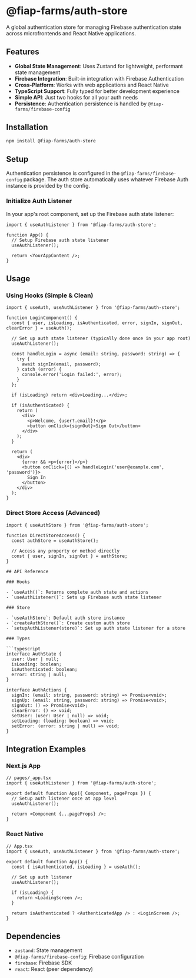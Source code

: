 # @fiap-farms/auth-store

A global authentication store for managing Firebase authentication state across microfrontends and React Native applications.

## Features

- **Global State Management**: Uses Zustand for lightweight, performant state management
- **Firebase Integration**: Built-in integration with Firebase Authentication
- **Cross-Platform**: Works with web applications and React Native
- **TypeScript Support**: Fully typed for better development experience
- **Simple API**: Just two hooks for all your auth needs
- **Persistence**: Authentication persistence is handled by `@fiap-farms/firebase-config`

## Installation

```bash
npm install @fiap-farms/auth-store
```

## Setup

Authentication persistence is configured in the `@fiap-farms/firebase-config` package. The auth store automatically uses whatever Firebase Auth instance is provided by the config.

### Initialize Auth Listener

In your app's root component, set up the Firebase auth state listener:

```tsx
import { useAuthListener } from '@fiap-farms/auth-store';

function App() {
  // Setup Firebase auth state listener
  useAuthListener();

  return <YourAppContent />;
}
```

## Usage

### Using Hooks (Simple & Clean)

```tsx
import { useAuth, useAuthListener } from '@fiap-farms/auth-store';

function LoginComponent() {
  const { user, isLoading, isAuthenticated, error, signIn, signOut, clearError } = useAuth();

  // Set up auth state listener (typically done once in your app root)
  useAuthListener();

  const handleLogin = async (email: string, password: string) => {
    try {
      await signIn(email, password);
    } catch (error) {
      console.error('Login failed:', error);
    }
  };

  if (isLoading) return <div>Loading...</div>;
  
  if (isAuthenticated) {
    return (
      <div>
        <p>Welcome, {user?.email}!</p>
        <button onClick={signOut}>Sign Out</button>
      </div>
    );
  }

  return (
    <div>
      {error && <p>{error}</p>}
      <button onClick={() => handleLogin('user@example.com', 'password')}>
        Sign In
      </button>
    </div>
  );
}
```

### Direct Store Access (Advanced)

```tsx
import { useAuthStore } from '@fiap-farms/auth-store';

function DirectStoreAccess() {
  const authStore = useAuthStore();
  
  // Access any property or method directly
  const { user, signIn, signOut } = authStore;
}

## API Reference

### Hooks

- `useAuth()`: Returns complete auth state and actions
- `useAuthListener()`: Sets up Firebase auth state listener

### Store

- `useAuthStore`: Default auth store instance
- `createAuthStore()`: Create custom auth store
- `setupAuthListener(store)`: Set up auth state listener for a store

### Types

```typescript
interface AuthState {
  user: User | null;
  isLoading: boolean;
  isAuthenticated: boolean;
  error: string | null;
}

interface AuthActions {
  signIn: (email: string, password: string) => Promise<void>;
  signUp: (email: string, password: string) => Promise<void>;
  signOut: () => Promise<void>;
  clearError: () => void;
  setUser: (user: User | null) => void;
  setLoading: (loading: boolean) => void;
  setError: (error: string | null) => void;
}
```

## Integration Examples

### Next.js App

```tsx
// pages/_app.tsx
import { useAuthListener } from '@fiap-farms/auth-store';

export default function App({ Component, pageProps }) {
  // Setup auth listener once at app level
  useAuthListener();

  return <Component {...pageProps} />;
}
```

### React Native

```tsx
// App.tsx
import { useAuth, useAuthListener } from '@fiap-farms/auth-store';

export default function App() {
  const { isAuthenticated, isLoading } = useAuth();
  
  // Set up auth listener
  useAuthListener();

  if (isLoading) {
    return <LoadingScreen />;
  }

  return isAuthenticated ? <AuthenticatedApp /> : <LoginScreen />;
}
```

## Dependencies

- `zustand`: State management
- `@fiap-farms/firebase-config`: Firebase configuration
- `firebase`: Firebase SDK
- `react`: React (peer dependency)
